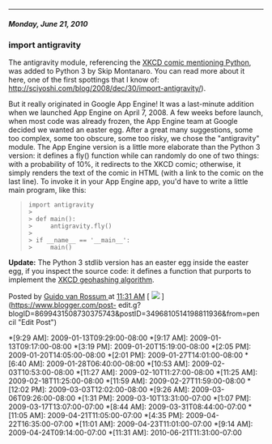 

* * *

##### Monday, June 21, 2010

###  import antigravity

The antigravity module, referencing the [XKCD comic mentioning
Python](http://xkcd.com/353/), was added to Python 3 by Skip Montanaro. You
can read more about it here, one of the first spottings that I know of:
<http://sciyoshi.com/blog/2008/dec/30/import-antigravity/>).  
  
But it really originated in Google App Engine! It was a last-minute addition
when we launched App Engine on April 7, 2008. A few weeks before launch, when
most code was already frozen, the App Engine team at Google decided we wanted
an easter egg. After a great many suggestions, some too complex, some too
obscure, some too risky, we chose the "antigravity" module. The App Engine
version is a little more elaborate than the Python 3 version: it defines a
fly() function while can randomly do one of two things: with a probability of
10%, it redirects to the XKCD comic; otherwise, it simply renders the text of
the comic in HTML (with a link to the comic on the last line). To invoke it in
your App Engine app, you'd have to write a little main program, like this:

>

>     import antigravity  
>     >  
>     > def main():  
>     >     antigravity.fly()  
>     >  
>     > if __name__ == '__main__':  
>     >     main()

  
  
 **Update:** The Python 3 stdlib version has an easter egg inside the easter
egg, if you inspect the source code: it defines a function that purports to
implement the [XKCD geohashing algorithm](http://xkcd.com/426/).

Posted by  [ Guido van Rossum
](https://www.blogger.com/profile/12821714508588242516 "author profile") at
[11:31 AM](http://python-history.blogspot.ca/2010/06/import-antigravity.html
"permanent link") [
![](https://resources.blogblog.com/img/icon18_edit_allbkg.gif)
](https://www.blogger.com/post-
edit.g?blogID=8699431508730375743&postID=3496810514198811936&from=pencil "Edit
Post")

  *[9:29 AM]: 2009-01-13T09:29:00-08:00
  *[9:17 AM]: 2009-01-13T09:17:00-08:00
  *[3:19 PM]: 2009-01-20T15:19:00-08:00
  *[2:05 PM]: 2009-01-20T14:05:00-08:00
  *[2:01 PM]: 2009-01-27T14:01:00-08:00
  *[6:40 AM]: 2009-01-28T06:40:00-08:00
  *[10:53 AM]: 2009-02-03T10:53:00-08:00
  *[11:27 AM]: 2009-02-10T11:27:00-08:00
  *[11:25 AM]: 2009-02-18T11:25:00-08:00
  *[11:59 AM]: 2009-02-27T11:59:00-08:00
  *[12:02 PM]: 2009-03-03T12:02:00-08:00
  *[9:26 AM]: 2009-03-06T09:26:00-08:00
  *[1:31 PM]: 2009-03-10T13:31:00-07:00
  *[1:07 PM]: 2009-03-17T13:07:00-07:00
  *[8:44 AM]: 2009-03-31T08:44:00-07:00
  *[11:05 AM]: 2009-04-21T11:05:00-07:00
  *[4:35 PM]: 2009-04-22T16:35:00-07:00
  *[11:01 AM]: 2009-04-23T11:01:00-07:00
  *[9:14 AM]: 2009-04-24T09:14:00-07:00
  *[11:31 AM]: 2010-06-21T11:31:00-07:00

